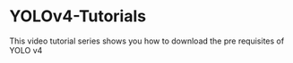 # YOLOv4-Tutorials
This video tutorial series shows you how to download the pre requisites of YOLO v4
